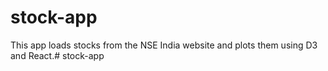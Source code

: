 # stock-app
This app loads stocks from the NSE India website and plots them using D3 and React.# stock-app
